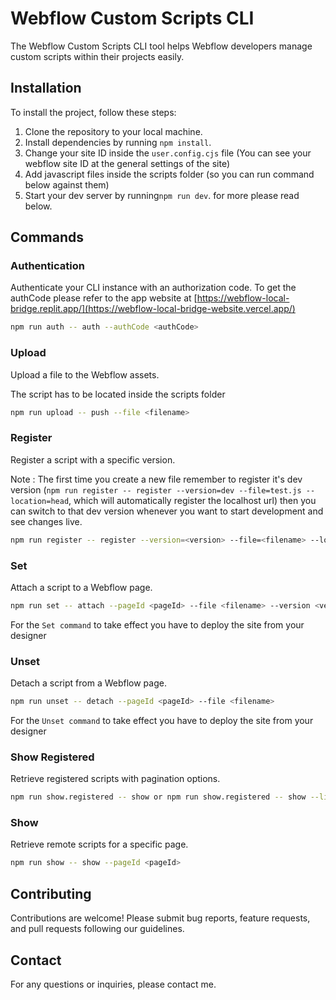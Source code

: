 # Webflow Custom Scripts CLI

The Webflow Custom Scripts CLI tool helps Webflow developers manage custom scripts within their projects easily.

## Installation

To install the project, follow these steps:

1. Clone the repository to your local machine.
2. Install dependencies by running `npm install`.
3. Change your site ID inside the `user.config.cjs` file (You can see your webflow site ID at the general settings of the site)
4. Add javascript files inside the scripts folder (so you can run command below against them)
5. Start your dev server by running`npm run dev`. for more please read below.


## Commands

### Authentication

Authenticate your CLI instance with an authorization code.
To get the authCode please refer to the app website at [https://webflow-local-bridge.replit.app/](https://webflow-local-bridge-website.vercel.app/)

```bash
npm run auth -- auth --authCode <authCode>
```

### Upload

Upload a file to the Webflow assets.

The script has to be located inside the scripts folder

```bash
npm run upload -- push --file <filename>
```

### Register

Register a script with a specific version.

Note : The first time you create a new file remember to register it's dev version (`npm run register -- register --version=dev --file=test.js --location=head`, which will automatically register the localhost url) then you can switch to that dev version whenever you want to start development and see changes live.


```bash
npm run register -- register --version=<version> --file=<filename> --location=<location>

```

### Set

Attach a script to a Webflow page.

```bash
npm run set -- attach --pageId <pageId> --file <filename> --version <version> --location <location>
```

For the `Set command` to take effect you have to deploy the site from your designer


### Unset

Detach a script from a Webflow page.

```bash
npm run unset -- detach --pageId <pageId> --file <filename>

```
For the `Unset command` to take effect you have to deploy the site from your designer


### Show Registered

Retrieve registered scripts with pagination options.

```bash
npm run show.registered -- show or npm run show.registered -- show --limit=<limit> --offset=<offset>
```

### Show

Retrieve remote scripts for a specific page.

```bash
npm run show -- show --pageId <pageId>
```

## Contributing

Contributions are welcome! Please submit bug reports, feature requests, and pull requests following our guidelines.


## Contact

For any questions or inquiries, please contact me.
